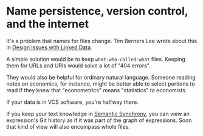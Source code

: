 # Name persistence, version control, and the internet

It's a problem that names for files change. Tim Berners Lee wrote about this in [Design Issues with Linked Data](https://www.w3.org/DesignIssues/LinkedData.html).

A simple solution would be to keep `what-who-called-what` files. Keeping them for URLs and URIs would solve a lot of "404 errors".

They would also be helpful for ordinary natural language. Someone reading notes on economics, for instance, might be better able to select portions to read if they knew that "econometrics" means "statistics" to economists.

If your data is in VCS software, you're halfway there.

If you keep your text knowledge in [Semantic Synchrony](https://github.com/synchrony/smsn/wiki), you can view an expression's Git history as if it was part of the graph of expressions. Soon that kind of view will also encompass whole files.
